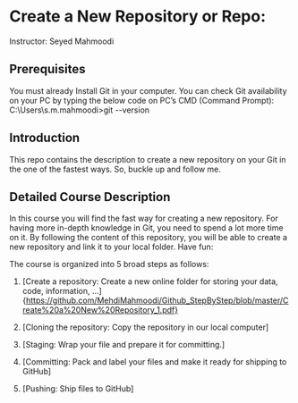 # Create a New Repository or Repo:
Instructor: Seyed Mahmoodi
  
## Prerequisites
You must already Install Git in your computer. You can check Git availability on your PC by typing the below code on PC’s CMD (Command Prompt):
C:\Users\s.m.mahmoodi>git --version

## Introduction
This repo contains the description to create a new repository on your Git in the one of the fastest ways. So, buckle up and follow me.

## Detailed Course Description
In this course you will find the fast way for creating a new repository. For having more in-depth knowledge in Git, you need to spend a lot more time on it. By following the content of this repository, you will be able to create a new repository and link it to your local folder. Have fun:

The course is organized into 5 broad steps as follows:

1)	[Create a repository: Create a new online folder for storing your data, code, information, …]{https://github.com/MehdiMahmoodi/Github_StepByStep/blob/master/Create%20a%20New%20Repository_1.pdf}

2)	[Cloning the repository: Copy the repository in our local computer]

3)	[Staging: Wrap your file and prepare it for committing.]

4)	[Committing: Pack and label your files and make it ready for shipping to GitHub]

5)	[Pushing: Ship files to GitHub]
